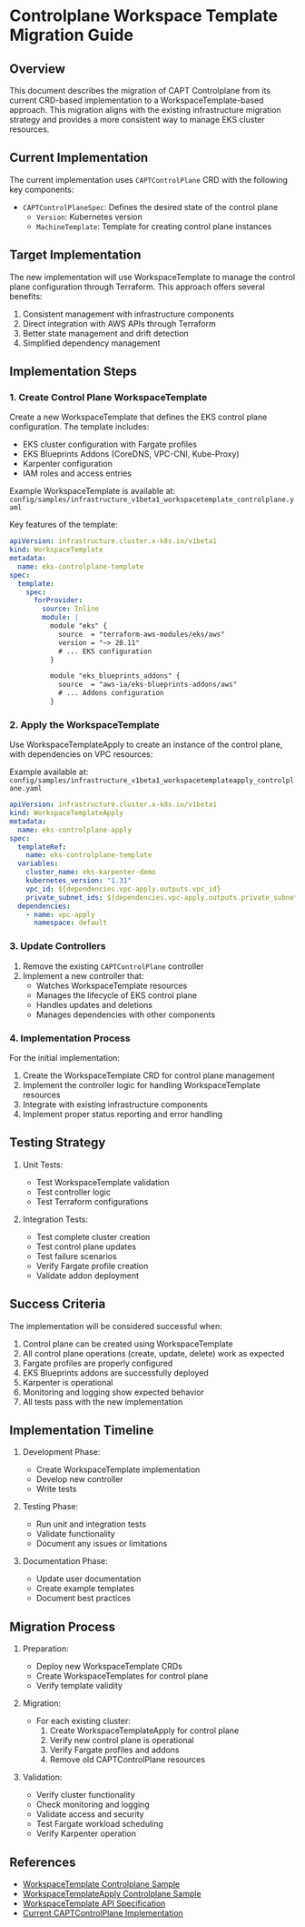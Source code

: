 # Controlplane Workspace Template Migration Guide

## Overview

This document describes the migration of CAPT Controlplane from its current CRD-based implementation to a WorkspaceTemplate-based approach. This migration aligns with the existing infrastructure migration strategy and provides a more consistent way to manage EKS cluster resources.

## Current Implementation

The current implementation uses `CAPTControlPlane` CRD with the following key components:

- `CAPTControlPlaneSpec`: Defines the desired state of the control plane
  - `Version`: Kubernetes version
  - `MachineTemplate`: Template for creating control plane instances

## Target Implementation

The new implementation will use WorkspaceTemplate to manage the control plane configuration through Terraform. This approach offers several benefits:

1. Consistent management with infrastructure components
2. Direct integration with AWS APIs through Terraform
3. Better state management and drift detection
4. Simplified dependency management

## Implementation Steps

### 1. Create Control Plane WorkspaceTemplate

Create a new WorkspaceTemplate that defines the EKS control plane configuration. The template includes:

- EKS cluster configuration with Fargate profiles
- EKS Blueprints Addons (CoreDNS, VPC-CNI, Kube-Proxy)
- Karpenter configuration
- IAM roles and access entries

Example WorkspaceTemplate is available at: `config/samples/infrastructure_v1beta1_workspacetemplate_controlplane.yaml`

Key features of the template:

```yaml
apiVersion: infrastructure.cluster.x-k8s.io/v1beta1
kind: WorkspaceTemplate
metadata:
  name: eks-controlplane-template
spec:
  template:
    spec:
      forProvider:
        source: Inline
        module: |
          module "eks" {
            source  = "terraform-aws-modules/eks/aws"
            version = "~> 20.11"
            # ... EKS configuration
          }

          module "eks_blueprints_addons" {
            source  = "aws-ia/eks-blueprints-addons/aws"
            # ... Addons configuration
          }
```

### 2. Apply the WorkspaceTemplate

Use WorkspaceTemplateApply to create an instance of the control plane, with dependencies on VPC resources:

Example available at: `config/samples/infrastructure_v1beta1_workspacetemplateapply_controlplane.yaml`

```yaml
apiVersion: infrastructure.cluster.x-k8s.io/v1beta1
kind: WorkspaceTemplateApply
metadata:
  name: eks-controlplane-apply
spec:
  templateRef:
    name: eks-controlplane-template
  variables:
    cluster_name: eks-karpenter-demo
    kubernetes_version: "1.31"
    vpc_id: ${dependencies.vpc-apply.outputs.vpc_id}
    private_subnet_ids: ${dependencies.vpc-apply.outputs.private_subnets}
  dependencies:
    - name: vpc-apply
      namespace: default
```

### 3. Update Controllers

1. Remove the existing `CAPTControlPlane` controller
2. Implement a new controller that:
   - Watches WorkspaceTemplate resources
   - Manages the lifecycle of EKS control plane
   - Handles updates and deletions
   - Manages dependencies with other components

### 4. Implementation Process

For the initial implementation:

1. Create the WorkspaceTemplate CRD for control plane management
2. Implement the controller logic for handling WorkspaceTemplate resources
3. Integrate with existing infrastructure components
4. Implement proper status reporting and error handling

## Testing Strategy

1. Unit Tests:
   - Test WorkspaceTemplate validation
   - Test controller logic
   - Test Terraform configurations

2. Integration Tests:
   - Test complete cluster creation
   - Test control plane updates
   - Test failure scenarios
   - Verify Fargate profile creation
   - Validate addon deployment

## Success Criteria

The implementation will be considered successful when:

1. Control plane can be created using WorkspaceTemplate
2. All control plane operations (create, update, delete) work as expected
3. Fargate profiles are properly configured
4. EKS Blueprints addons are successfully deployed
5. Karpenter is operational
6. Monitoring and logging show expected behavior
7. All tests pass with the new implementation

## Implementation Timeline

1. Development Phase:
   - Create WorkspaceTemplate implementation
   - Develop new controller
   - Write tests

2. Testing Phase:
   - Run unit and integration tests
   - Validate functionality
   - Document any issues or limitations

3. Documentation Phase:
   - Update user documentation
   - Create example templates
   - Document best practices

## Migration Process

1. Preparation:
   - Deploy new WorkspaceTemplate CRDs
   - Create WorkspaceTemplates for control plane
   - Verify template validity

2. Migration:
   - For each existing cluster:
     1. Create WorkspaceTemplateApply for control plane
     2. Verify new control plane is operational
     3. Verify Fargate profiles and addons
     4. Remove old CAPTControlPlane resources

3. Validation:
   - Verify cluster functionality
   - Check monitoring and logging
   - Validate access and security
   - Test Fargate workload scheduling
   - Verify Karpenter operation

## References

- [WorkspaceTemplate Controlplane Sample](../config/samples/infrastructure_v1beta1_workspacetemplate_controlplane.yaml)
- [WorkspaceTemplateApply Controlplane Sample](../config/samples/infrastructure_v1beta1_workspacetemplateapply_controlplane.yaml)
- [WorkspaceTemplate API Specification](../api/v1beta1/workspacetemplate_types.go)
- [Current CAPTControlPlane Implementation](../api/controlplane/v1beta1/captcontrolplane_types.go)
